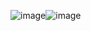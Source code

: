 ![image](https://github.com/OceansBlessing/OceansBlessing/assets/173688831/a7777b1b-7e41-4a5f-9d98-3b89f3926ecf)![image](https://github.com/OceansBlessing/OceansBlessing/assets/173688831/a7777b1b-7e41-4a5f-3b89f3926ecf)
